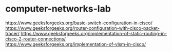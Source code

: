 # computer-networks-lab

https://www.geeksforgeeks.org/basic-switch-configuration-in-cisco/
https://www.geeksforgeeks.org/router-configuration-with-cisco-packet-tracer/
https://www.geeksforgeeks.org/implementation-of-static-routing-in-cisco-2-router-connections/
https://www.geeksforgeeks.org/implementation-of-vlsm-in-cisco/
